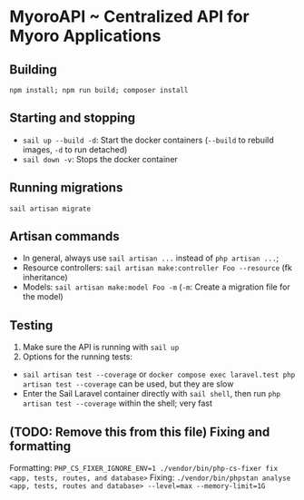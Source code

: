 # MyoroAPI ~ Centralized API for Myoro Applications

## Building

`npm install; npm run build; composer install`

## Starting and stopping

- `sail up --build -d`: Start the docker containers (`--build` to rebuild images, `-d` to run detached)
- `sail down -v`: Stops the docker container

## Running migrations
`sail artisan migrate`

## Artisan commands

- In general, always use `sail artisan ...` instead of `php artisan ...`;
- Resource controllers: `sail artisan make:controller Foo --resource` (fk inheritance)
- Models: `sail artisan make:model Foo -m` (`-m`: Create a migration file for the model)

## Testing

1. Make sure the API is running with `sail up`
2. Options for the running tests:
- `sail artisan test --coverage` or `docker compose exec laravel.test php artisan test --coverage` can be used, but they are slow
- Enter the Sail Laravel container directly with `sail shell`, then run `php artisan test --coverage` within the shell; very fast

## (TODO: Remove this from this file) Fixing and formatting
Formatting: `PHP_CS_FIXER_IGNORE_ENV=1 ./vendor/bin/php-cs-fixer fix <app, tests, routes, and database>`
Fixing: `./vendor/bin/phpstan analyse <app, tests, routes and database> --level=max --memory-limit=1G`
